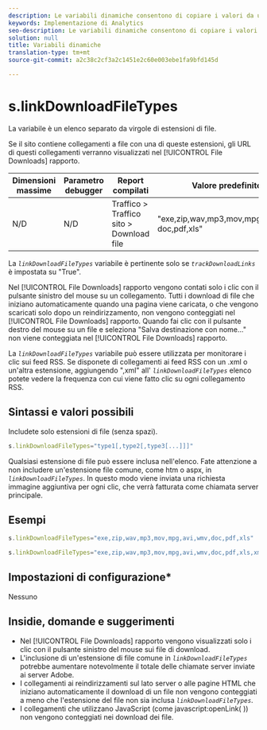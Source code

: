 ```yaml
---
description: Le variabili dinamiche consentono di copiare i valori da una variabile all’altra senza digitare più volte i valori completi nelle richieste di immagini sul sito.
keywords: Implementazione di Analytics
seo-description: Le variabili dinamiche consentono di copiare i valori da una variabile all’altra senza digitare più volte i valori completi nelle richieste di immagini sul sito.
solution: null
title: Variabili dinamiche
translation-type: tm+mt
source-git-commit: a2c38c2cf3a2c1451e2c60e003ebe1fa9bfd145d

---
```



# s.linkDownloadFileTypes

La variabile è un elenco separato da virgole di estensioni di file.

Se il sito contiene collegamenti a file con una di queste estensioni, gli URL di questi collegamenti verranno visualizzati nel [!UICONTROL File Downloads] rapporto.

| Dimensioni massime | Parametro debugger | Report compilati | Valore predefinito |
|--- |--- |--- |--- |
| N/D | N/D | Traffico &gt; Traffico sito &gt; Download file | "exe,zip,wav,mp3,mov,mpg,avi,wmv, doc,pdf,xls" |

La *`linkDownloadFileTypes`* variabile è pertinente solo se *`trackDownloadLinks`* è impostata su "True".

Nel [!UICONTROL File Downloads] rapporto vengono contati solo i clic con il pulsante sinistro del mouse su un collegamento. Tutti i download di file che iniziano automaticamente quando una pagina viene caricata, o che vengono scaricati solo dopo un reindirizzamento, non vengono conteggiati nel [!UICONTROL File Downloads] rapporto. Quando fai clic con il pulsante destro del mouse su un file e seleziona "Salva destinazione con nome..." non viene conteggiata nel [!UICONTROL File Downloads] rapporto.

La *`linkDownloadFileTypes`* variabile può essere utilizzata per monitorare i clic sui feed RSS. Se disponete di collegamenti ai feed RSS con un .xml o un'altra estensione, aggiungendo ",xml" all' *`linkDownloadFileTypes`* elenco potete vedere la frequenza con cui viene fatto clic su ogni collegamento RSS.

## Sintassi e valori possibili

Includete solo estensioni di file (senza spazi).

```js
s.linkDownloadFileTypes="type1[,type2[,type3[...]]]"
```

Qualsiasi estensione di file può essere inclusa nell'elenco. Fate attenzione a non includere un'estensione file comune, come htm o aspx, in *`linkDownloadFileTypes`*. In questo modo viene inviata una richiesta immagine aggiuntiva per ogni clic, che verrà fatturata come chiamata server principale.

## Esempi

```js
s.linkDownloadFileTypes="exe,zip,wav,mp3,mov,mpg,avi,wmv,doc,pdf,xls"
```

```js
s.linkDownloadFileTypes="exe,zip,wav,mp3,mov,mpg,avi,wmv,doc,pdf,xls,xml"
```

## Impostazioni di configurazione*

Nessuno

## Insidie, domande e suggerimenti

* Nel [!UICONTROL File Downloads] rapporto vengono visualizzati solo i clic con il pulsante sinistro del mouse sui file di download.
* L'inclusione di un'estensione di file comune in *`linkDownloadFileTypes`* potrebbe aumentare notevolmente il totale delle chiamate server inviate ai server Adobe.
* I collegamenti ai reindirizzamenti sul lato server o alle pagine HTML che iniziano automaticamente il download di un file non vengono conteggiati a meno che l'estensione del file non sia inclusa *`linkDownloadFileTypes`*.
* I collegamenti che utilizzano JavaScript (come javascript:openLink( )) non vengono conteggiati nei download dei file.